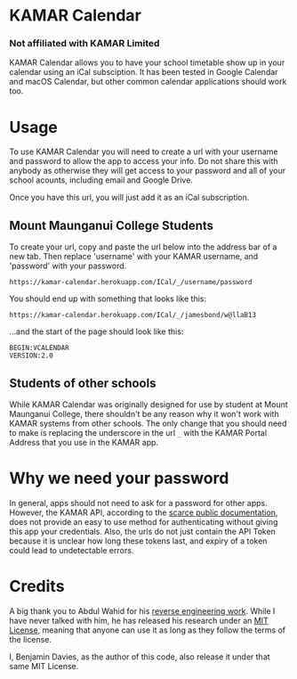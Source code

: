 # KAMAR Calendar

### Not affiliated with KAMAR Limited

KAMAR Calendar allows you to have your school timetable show up in your calendar using an iCal subsciption.
It has been tested in Google Calendar and macOS Calendar, but other common calendar applications should work too.

# Usage

To use KAMAR Calendar you will need to create a url with your username and password to allow the app to access your info. Do not share this with anybody as otherwise they will get access to your password and all of your school acounts, including email and Google Drive.

Once you have this url, you will just add it as an iCal subscription.

## Mount Maunganui College Students

To create your url, copy and paste the url below into the address bar of a new tab. Then replace 'username' with your KAMAR username, and 'password' with your password.

```
https://kamar-calendar.herokuapp.com/ICal/_/username/password
```

You should end up with something that looks like this:

```
https://kamar-calendar.herokuapp.com/ICal/_/jamesbond/w@llaB13
```

&hellip;and the start of the page should look like this:

```
BEGIN:VCALENDAR
VERSION:2.0
```

## Students of other schools

While KAMAR Calendar was originally designed for use by student at Mount Maunganui College, there shouldn't be any reason why it won't work with KAMAR systems from other schools. The only change that you should need to make is replacing the underscore in the url `_` with the KAMAR Portal Address that you use in the KAMAR app.

# Why we need your password

In general, apps should not need to ask for a password for other apps. However, the KAMAR API, according to the [scarce public documentation](https://github.com/awahid101/API), does not provide an easy to use method for authenticating without giving this app your credentials. Also, the urls do not just contain the API Token because it is unclear how long these tokens last, and expiry of a token could lead to undetectable errors.

# Credits

A big thank you to Abdul Wahid for his [reverse engineering work](https://github.com/awahid101/API/blob/master/api.md). While I have never talked with him, he has released his research under an [MIT License](https://github.com/awahid101/API/blob/master/LICENSE), meaning that anyone can use it as long as they follow the terms of the license.

I, Benjamin Davies, as the author of this code, also release it under that same MIT License.
